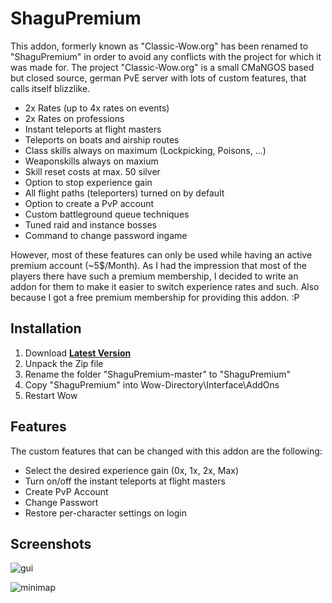 # ShaguPremium

This addon, formerly known as "Classic-Wow.org" has been renamed to "ShaguPremium" in order to avoid any conflicts with the project for which it was made for. The project "Classic-Wow.org" is a small CMaNGOS based but closed source, german PvE server with lots of custom features, that calls itself blizzlike.

* 2x Rates (up to 4x rates on events)
* 2x Rates on professions
* Instant teleports at flight masters
* Teleports on boats and airship routes
* Class skills always on maximum (Lockpicking, Poisons, ...)
* Weaponskills always on maxium
* Skill reset costs at max. 50 silver
* Option to stop experience gain
* All flight paths (teleporters) turned on by default
* Option to create a PvP account
* Custom battleground queue techniques
* Tuned raid and instance bosses
* Command to change password ingame

However, most of these features can only be used while having an active premium account (~5$/Month). As I had the impression that most of the players there have such a premium membership, I decided to write an addon for them to make it easier to switch experience rates and such. Also because I got a free premium membership for providing this addon. :P

## Installation
1. Download **[Latest Version](https://github.com/shagu/ShaguPremium/archive/master.zip)**
2. Unpack the Zip file
3. Rename the folder "ShaguPremium-master" to "ShaguPremium"
4. Copy "ShaguPremium" into Wow-Directory\Interface\AddOns
5. Restart Wow

## Features
The custom features that can be changed with this addon are the following:

* Select the desired experience gain (0x, 1x, 2x, Max)
* Turn on/off the instant teleports at flight masters
* Create PvP Account
* Change Passwort
* Restore per-character settings on login

## Screenshots
![gui](https://raw.githubusercontent.com/shagu/ShaguAddons/master/_img/ShaguPremium/gui.png)

![minimap](https://raw.githubusercontent.com/shagu/ShaguAddons/master/_img/ShaguPremium/minimap.png)


